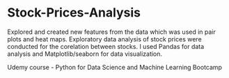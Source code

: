 # Stock-Prices-Analysis

Explored and created new features from the data which was used in pair plots and heat maps. Exploratory data analysis of stock prices were conducted for the corelation between stocks. I used Pandas for data analysis and Matplotlib/seaborn for data visualization. 

Udemy course - Python for Data Science and Machine Learning Bootcamp
